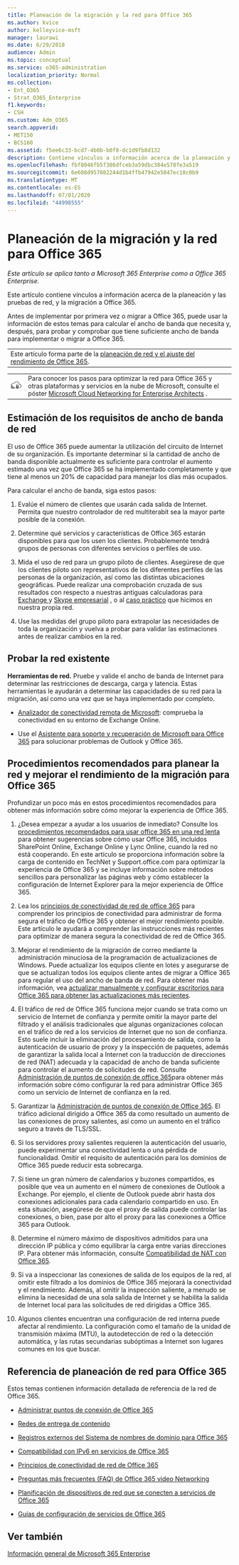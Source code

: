 ```yaml
---
title: Planeación de la migración y la red para Office 365
ms.author: kvice
author: kelleyvice-msft
manager: laurawi
ms.date: 6/29/2018
audience: Admin
ms.topic: conceptual
ms.service: o365-administration
localization_priority: Normal
ms.collection:
- Ent_O365
- Strat_O365_Enterprise
f1.keywords:
- CSH
ms.custom: Adm_O365
search.appverid:
- MET150
- BCS160
ms.assetid: f5ee6c33-bcd7-4b0b-b0f8-dc1d9fb8d132
description: Contiene vínculos a información acerca de la planeación y las pruebas de red, y la migración a Office 365.
ms.openlocfilehash: fbf8046fb5f386dfceb3a59dbc384e578fe3a519
ms.sourcegitcommit: 6e608d957082244d1b4ffb47942e5847ec18c0b9
ms.translationtype: MT
ms.contentlocale: es-ES
ms.lasthandoff: 07/01/2020
ms.locfileid: "44998555"
---
```

# <a name="network-and-migration-planning-for-office-365"></a>Planeación de la migración y la red para Office 365

*Este artículo se aplica tanto a Microsoft 365 Enterprise como a Office 365 Enterprise.*

Este artículo contiene vínculos a información acerca de la planeación y las pruebas de red, y la migración a Office 365.
  
Antes de implementar por primera vez o migrar a Office 365, puede usar la información de estos temas para calcular el ancho de banda que necesita y, después, para probar y comprobar que tiene suficiente ancho de banda para implementar o migrar a Office 365.

||
|:-----|
| Este artículo forma parte de la [planeación de red y el ajuste del rendimiento de Office 365](https://aka.ms/tune).|

|||
|:-----|:-----|
|![Consulte el póster Microsoft Cloud Networking for Enterprise Architects](media/3094be9f-2407-4fa5-896d-aa66ef7b9bb9.png)|Para conocer los pasos para optimizar la red para Office 365 y otras plataformas y servicios en la nube de Microsoft, consulte el póster [Microsoft Cloud Networking for Enterprise Architects](https://aka.ms/cloudarchnetworking) . |
   
## <a name="estimate-network-bandwidth-requirements"></a>Estimación de los requisitos de ancho de banda de red
<a name="EstimateBandwidthRequirements"> </a>

El uso de Office 365 puede aumentar la utilización del circuito de Internet de su organización. Es importante determinar si la cantidad de ancho de banda disponible actualmente es suficiente para controlar el aumento estimado una vez que Office 365 se ha implementado completamente y que tiene al menos un 20% de capacidad para manejar los días más ocupados.
  
Para calcular el ancho de banda, siga estos pasos:
  
1. Evalúe el número de clientes que usarán cada salida de Internet. Permita que nuestro controlador de red multiterabit sea la mayor parte posible de la conexión. 
    
2. Determine qué servicios y características de Office 365 estarán disponibles para que los usen los clientes. Probablemente tendrá grupos de personas con diferentes servicios o perfiles de uso.
    
3. Mida el uso de red para un grupo piloto de clientes. Asegúrese de que los clientes piloto son representativos de los diferentes perfiles de las personas de la organización, así como las distintas ubicaciones geográficas. Puede realizar una comprobación cruzada de sus resultados con respecto a nuestras antiguas calculadoras para [Exchange ](https://go.microsoft.com/fwlink/p/?LinkId=321550)y [Skype empresarial](https://go.microsoft.com/fwlink/p/?LinkId=321551) , o al [caso práctico](https://www.microsoft.com/itshowcase/Article/Content/631/Optimizing-network-performance-for-Microsoft-Office-365) que hicimos en nuestra propia red. 
    
4. Use las medidas del grupo piloto para extrapolar las necesidades de toda la organización y vuelva a probar para validar las estimaciones antes de realizar cambios en la red.
    
## <a name="test-your-existing-network"></a>Probar la red existente
<a name="calculators"> </a>

 **Herramientas de red.** Pruebe y valide el ancho de banda de Internet para determinar las restricciones de descarga, carga y latencia. Estas herramientas le ayudarán a determinar las capacidades de su red para la migración, así como una vez que se haya implementado por completo. 
    
- [Analizador de conectividad remota de Microsoft](https://go.microsoft.com/fwlink/p/?LinkId=517243): comprueba la conectividad en su entorno de Exchange Online.
    
- Use el [Asistente para soporte y recuperación de Microsoft para Office 365](https://diagnostics.office.com/#/Download?env=SOC) para solucionar problemas de Outlook y Office 365. 
    
## <a name="best-practices-for-network-planning-and-improving-migration-performance-for-office-365"></a>Procedimientos recomendados para planear la red y mejorar el rendimiento de la migración para Office 365
<a name="BestPractices"> </a>

Profundizar un poco más en estos procedimientos recomendados para obtener más información sobre cómo mejorar la experiencia de Office 365.
  
1. ¿Desea empezar a ayudar a los usuarios de inmediato? Consulte los [procedimientos recomendados para usar office 365 en una red lenta](https://support.office.com/article/fd16c8d2-4799-4c39-8fd7-045f06640166) para obtener sugerencias sobre cómo usar Office 365, incluidos SharePoint Online, Exchange Online y Lync Online, cuando la red no está cooperando. En este artículo se proporciona información sobre la carga de contenido en TechNet y Support.office.com para optimizar la experiencia de Office 365 y se incluye información sobre métodos sencillos para personalizar las páginas web y cómo establecer la configuración de Internet Explorer para la mejor experiencia de Office 365. 
    
2. Lea los [principios de conectividad de red de office 365](https://aka.ms/o365networkingprinciples) para comprender los principios de conectividad para administrar de forma segura el tráfico de Office 365 y obtener el mejor rendimiento posible. Este artículo le ayudará a comprender las instrucciones más recientes para optimizar de manera segura la conectividad de red de Office 365. 
    
3. Mejorar el rendimiento de la migración de correo mediante la administración minuciosa de la programación de actualizaciones de Windows. Puede actualizar los equipos cliente en lotes y asegurarse de que se actualizan todos los equipos cliente antes de migrar a Office 365 para regular el uso del ancho de banda de red. Para obtener más información, vea [actualizar manualmente y configurar escritorios para Office 365 para obtener las actualizaciones más recientes](https://support.microsoft.com/gp/office-2013-365-update).
    
4. El tráfico de red de Office 365 funciona mejor cuando se trata como un servicio de Internet de confianza y permite omitir la mayor parte del filtrado y el análisis tradicionales que algunas organizaciones colocan en el tráfico de red a los servicios de Internet que no son de confianza. Esto suele incluir la eliminación del procesamiento de salida, como la autenticación de usuario de proxy y la inspección de paquetes, además de garantizar la salida local a Internet con la traducción de direcciones de red (NAT) adecuada y la capacidad de ancho de banda suficiente para controlar el aumento de solicitudes de red. Consulte [Administración de puntos de conexión de office 365](https://support.office.com/article/99cab9d4-ef59-4207-9f2b-3728eb46bf9a)para obtener más información sobre cómo configurar la red para administrar Office 365 como un servicio de Internet de confianza en la red.
    
1. Garantizar la [Administración de puntos de conexión de Office 365](https://support.office.com/article/99cab9d4-ef59-4207-9f2b-3728eb46bf9a). El tráfico adicional dirigido a Office 365 da como resultado un aumento de las conexiones de proxy salientes, así como un aumento en el tráfico seguro a través de TLS/SSL.
    
2. Si los servidores proxy salientes requieren la autenticación del usuario, puede experimentar una conectividad lenta o una pérdida de funcionalidad. Omitir el requisito de autenticación para los dominios de Office 365 puede reducir esta sobrecarga.
    
3. Si tiene un gran número de calendarios y buzones compartidos, es posible que vea un aumento en el número de conexiones de Outlook a Exchange. Por ejemplo, el cliente de Outlook puede abrir hasta dos conexiones adicionales para cada calendario compartido en uso. En esta situación, asegúrese de que el proxy de salida puede controlar las conexiones, o bien, pase por alto el proxy para las conexiones a Office 365 para Outlook.
    
4. Determine el número máximo de dispositivos admitidos para una dirección IP pública y cómo equilibrar la carga entre varias direcciones IP. Para obtener más información, consulte [Compatibilidad de NAT con Office 365](nat-support-with-office-365.md).
    
5. Si va a inspeccionar las conexiones de salida de los equipos de la red, al omitir este filtrado a los dominios de Office 365 mejorará la conectividad y el rendimiento. Además, al omitir la inspección saliente, a menudo se elimina la necesidad de una sola salida de Internet y se habilita la salida de Internet local para las solicitudes de red dirigidas a Office 365.
    
6. Algunos clientes encuentran una configuración de red interna puede afectar al rendimiento. La configuración como el tamaño de la unidad de transmisión máxima (MTU), la autodetección de red o la detección automática, y las rutas secundarias subóptimas a Internet son lugares comunes en los que buscar.
    
## <a name="network-planning-reference-for-office-365"></a>Referencia de planeación de red para Office 365
<a name="NetReference"> </a>

Estos temas contienen información detallada de referencia de la red de Office 365.
  
- [Administrar puntos de conexión de Office 365](https://support.office.com/article/99cab9d4-ef59-4207-9f2b-3728eb46bf9a)
    
- [Redes de entrega de contenido](content-delivery-networks.md)
    
- [Registros externos del Sistema de nombres de dominio para Office 365](external-domain-name-system-records.md)
    
- [Compatibilidad con IPv6 en servicios de Office 365](ipv6-support.md)
    
- [Principios de conectividad de red de Office 365](https://aka.ms/o365networkingprinciples)
    
- [Preguntas más frecuentes (FAQ) de Office 365 video Networking](office-365-video-networking-faq.md)
    
- [Planificación de dispositivos de red que se conecten a servicios de Office 365](plan-for-network-devices.md)
    
- [Guías de configuración de servicios de Office 365](setup-guides-for-office-365.md)
 
## <a name="see-also"></a>Ver también

[Información general de Microsoft 365 Enterprise](https://docs.microsoft.com/microsoft-365/enterprise/microsoft-365-overview)
